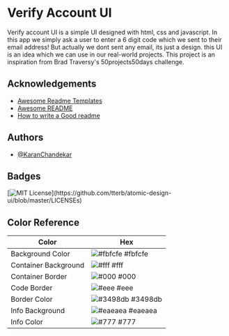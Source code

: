 # Verify Account UI

Verify account UI is a simple UI designed with html, css and javascript. In this app we simply ask a user to enter a 6 digit code which we sent to their email address! But actually we dont sent any email, its just a design. this UI is an idea which we can use in our real-world projects. This project is an inspiration from Brad Traversy's 50projects50days challenge.

## Acknowledgements

- [Awesome Readme Templates](https://awesomeopensource.com/project/elangosundar/awesome-README-templates)
- [Awesome README](https://github.com/matiassingers/awesome-readme)
- [How to write a Good readme](https://bulldogjob.com/news/449-how-to-write-a-good-readme-for-your-github-project)

## Authors

- [@KaranChandekar](https://www.github.com/KaranChandekar)

## Badges

[![MIT License](https://img.shields.io/apm/l/atomic-design-ui.svg?)](https://github.com/tterb/atomic-design-ui/blob/master/LICENSEs)

## Color Reference

| Color                | Hex                                                              |
| -------------------- | ---------------------------------------------------------------- |
| Background Color     | ![#fbfcfe](https://via.placeholder.com/10/fbfcfe?text=+) #fbfcfe |
| Container Background | ![#fff](https://via.placeholder.com/10/fff?text=+) #fff          |
| Container Border     | ![#000](https://via.placeholder.com/10/000?text=+) #000          |
| Code Border          | ![#eee](https://via.placeholder.com/10/eee?text=+) #eee          |
| Border Color         | ![#3498db](https://via.placeholder.com/10/3498db?text=+) #3498db |
| Info Background      | ![#eaeaea](https://via.placeholder.com/10/eaeaea?text=+) #eaeaea |
| Info Color           | ![#777](https://via.placeholder.com/10/777?text=+) #777          |
